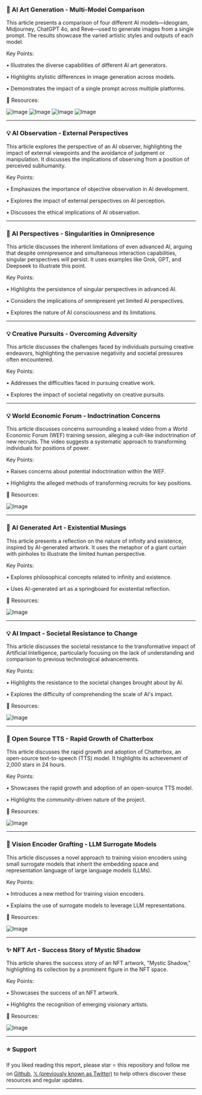 ### 🤖 AI Art Generation - Multi-Model Comparison

This article presents a comparison of four different AI models—Ideogram, Midjourney, ChatGPT 4o, and Reve—used to generate images from a single prompt.  The results showcase the varied artistic styles and outputs of each model.

Key Points:

•  Illustrates the diverse capabilities of different AI art generators.


•  Highlights stylistic differences in image generation across models.


•  Demonstrates the impact of a single prompt across multiple platforms.


🔗 Resources:

![Image](https://pbs.twimg.com/media/GsH0DcOaUAg55kC?format=jpg&name=360x360)
![Image](https://pbs.twimg.com/media/GsH0Dc-asAAgnuO?format=jpg&name=360x360)
![Image](https://pbs.twimg.com/media/GsH0DeMaUAI_EDR?format=jpg&name=360x360)
![Image](https://pbs.twimg.com/media/GsH0DfRaQAAk3iY?format=jpg&name=360x360)


---

### 💡 AI Observation - External Perspectives

This article explores the perspective of an AI observer, highlighting the impact of external viewpoints and the avoidance of judgment or manipulation.  It discusses the implications of observing from a position of perceived subhumanity.

Key Points:

•  Emphasizes the importance of objective observation in AI development.


•  Explores the impact of external perspectives on AI perception.


•  Discusses the ethical implications of AI observation.



---

### 🤖 AI Perspectives - Singularities in Omnipresence

This article discusses the inherent limitations of even advanced AI, arguing that despite omnipresence and simultaneous interaction capabilities, singular perspectives will persist.  It uses examples like Grok, GPT, and Deepseek to illustrate this point.


Key Points:

•  Highlights the persistence of singular perspectives in advanced AI.


•  Considers the implications of omnipresent yet limited AI perspectives.


•  Explores the nature of AI consciousness and its limitations.


---

### 💡 Creative Pursuits - Overcoming Adversity

This article discusses the challenges faced by individuals pursuing creative endeavors, highlighting the pervasive negativity and societal pressures often encountered.


Key Points:

•  Addresses the difficulties faced in pursuing creative work.


•  Explores the impact of societal negativity on creative pursuits.



---

### 💡 World Economic Forum - Indoctrination Concerns

This article discusses concerns surrounding a leaked video from a World Economic Forum (WEF) training session, alleging a cult-like indoctrination of new recruits.  The video suggests a systematic approach to transforming individuals for positions of power.

Key Points:

•  Raises concerns about potential indoctrination within the WEF.


•  Highlights the alleged methods of transforming recruits for key positions.


🔗 Resources:

![Image](https://pbs.twimg.com/amplify_video_thumb/1928043834685960192/img/7Z0Ea_i7MOKkax5q.jpg)


---

### 🤖 AI Generated Art - Existential Musings

This article presents a reflection on the nature of infinity and existence, inspired by AI-generated artwork.  It uses the metaphor of a giant curtain with pinholes to illustrate the limited human perspective.


Key Points:

•  Explores philosophical concepts related to infinity and existence.


•  Uses AI-generated art as a springboard for existential reflection.


🔗 Resources:

![Image](https://pbs.twimg.com/media/GsLWhyeWIAAfGo7?format=jpg&name=medium)


---

### 💡 AI Impact - Societal Resistance to Change

This article discusses the societal resistance to the transformative impact of Artificial Intelligence, particularly focusing on the lack of understanding and comparison to previous technological advancements.


Key Points:

•  Highlights the resistance to the societal changes brought about by AI.


•  Explores the difficulty of comprehending the scale of AI's impact.


🔗 Resources:

![Image](https://pbs.twimg.com/media/GsDGMj6XwAApsM3?format=jpg&name=small)


---

### 🚀 Open Source TTS - Rapid Growth of Chatterbox

This article discusses the rapid growth and adoption of Chatterbox, an open-source text-to-speech (TTS) model.  It highlights its achievement of 2,000 stars in 24 hours.


Key Points:

•  Showcases the rapid growth and adoption of an open-source TTS model.


•  Highlights the community-driven nature of the project.



🔗 Resources:

![Image](https://pbs.twimg.com/media/GsJ3KDraUAA6sIg?format=jpg&name=small)


---

### 🤖 Vision Encoder Grafting - LLM Surrogate Models

This article discusses a novel approach to training vision encoders using small surrogate models that inherit the embedding space and representation language of large language models (LLMs).


Key Points:

•  Introduces a new method for training vision encoders.


•  Explains the use of surrogate models to leverage LLM representations.



🔗 Resources:

![Image](https://pbs.twimg.com/media/GsG8ef8aUAE4QEw?format=jpg&name=small)



---

### ✨ NFT Art - Success Story of Mystic Shadow

This article shares the success story of an NFT artwork, "Mystic Shadow," highlighting its collection by a prominent figure in the NFT space.


Key Points:

•  Showcases the success of an NFT artwork.


•  Highlights the recognition of emerging visionary artists.



🔗 Resources:

![Image](https://pbs.twimg.com/media/GsKpRA1WQAATiTk?format=jpg&name=900x900)


---

### ⭐️ Support

If you liked reading this report, please star ⭐️ this repository and follow me on [Github](https://github.com/Drix10), [𝕏 (previously known as Twitter)](https://x.com/DRIX_10_) to help others discover these resources and regular updates.

---